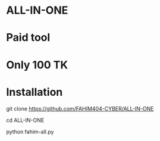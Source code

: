 # ALL-IN-ONE

# Paid tool

# Only 100 TK

# Installation


git clone https://github.com/FAHIM404-CYBER/ALL-IN-ONE

cd ALL-IN-ONE

python fahim-all.py


